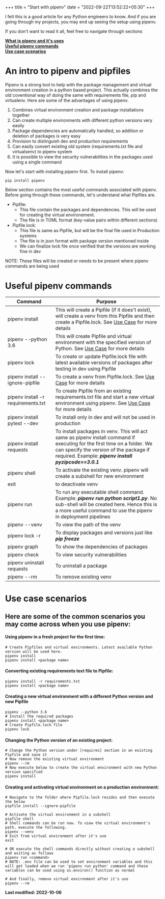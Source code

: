 +++
title = "Start with pipenv"
date = "2022-09-22T13:52:22+05:30"
+++

I felt this is a good article for any Python engineers to know. And if you are going through my projects, you may end up seeing the setup using pipenv. 

If you don't want to read it all, feel free to navigate through sections

**[What is pipenv and it's uses](#an-intro-to-pipenv-and-pipfiles)**  
**[Useful pipenv commands](#useful-pipenv-commands)**  
**[Use case scenarios](#use-case-scenarios)**

# An intro to pipenv and pipfiles
Pipenv is a strong tool to help with the package management and virtual environment creation in a python based project. This actually combines the old coventional way of doing the same with requirements file, pip and virtualenv.  Here are some of the advantages of using pipenv.

1. Combines virtual environment creation and package installations together
2. Can create multiple environments with different python versions very easily
3. Package dependencies are automatically handled, so addition or deletion of packages is very easy
4. Provision to distinguish dev and production requirements
5. Can easily convert existing old system (requirements.txt file and virtualsenv) to pipenv system
6. It is possible to view the security vulnerabilities in the packages used using a single command

Now let's start with installing pipenv first. To install pipenv: 
```
pip install pipenv
```

Below section contains the most useful commands associated with pipenv. Before going through these commands, let's understand what Pipfiles are.

* Pipfile:
    - This file contain the packages and dependencies. This will be used for creating the virtual environement.
    - The file is in TOML format (key-value pairs within different sections)
* Pipfile.lock:
    - This file is same as Pipfile, but will be the final file used in Production systems
    - The file is in json format with package version mentioned inside
    - We can finalize lock file once verified that the versions are working fine in dev

NOTE: These files will be created or needs to be present where pipenv commands are being used

# Useful pipenv commands

| Command | Purpose |
| --- | --- |
| pipenv install | This will create a Pipfile (if it does't exist), will create a venv from this Pipfile and then create a Pipfile.lock. See [Use Case](#using-pipenv-in-a-fresh-project-for-the-first-time) for more details |
| pipenv --python 3.6 | This will create Pipfile and virtual environment with the specified version of Python. See [Use Case](#creating-a-new-virtual-environment-with-a-different-python-version-and-new-pipfile) for more details |
| pipenv lock | To create or update Pipfile.lock file with latest available versions of packages after testing in dev using Pipfile |
| pipenv install --ignore-pipfile | To create a venv from Pipfile.lock. See [Use Case](#creating-and-activating-virtual-environment-on-a-production-environment) for more details |
| pipenv install -r requirements.txt | To create Pipfile from an existing requirements.txt file and start a new virtual environment using pipenv. See [Use Case](#converting-existing-requirements-text-file-to-pipfile) for more details |
| pipenv install pytest --dev | To install only in dev and will not be used in production |
| pipenv install requests | To install packages in venv. This will act same as pipenv install command if executing for the first time on a folder. We can specify the version of the package if required. Example: **_pipenv install pyzipcode==3.0.1_** |
| pipenv shell | To activate the existing venv. pipenv will create a subshell for new environment |
| exit | to deactivate venv |
| pipenv run | To run any executable shell command. Example: **_pipenv run python script1.py_**. No sub-shell will be created here. Hence this is a more useful command to use the pipenv in deployment pipelines |
| pipenv --venv | To view the path of the venv |
| pipenv lock -r | To display packages and versions just like **_pip freeze_** |
| pipenv graph | To show the dependencies of packages |
| pipenv check | To view security vulnerabilities |
| pipenv uninstall requests | To uninstall a package |
| pipenv --rm | To remove existing venv |


# Use case scenarios
## Here are some of the common scenarios you may come across when you use pipenv:

#### Using pipenv in a fresh project for the first time:
```
# Create Pipfiles and virtual environments. Latest available Python version will be used here.
pipenv install
pipenv install <package name>
```

#### Converting existing requirements text file to Pipfile:
```
pipenv install -r requirements.txt 
pipenv install <package name>
```

#### Creating a new virtual environment with a different Python version and new Pipfile
```
pipenv --python 3.6
# Install the required packages
pipenv install <package name>
# Create Pipfile.lock file
pipenv lock
```

#### Changing the Python version of an existing project:
```
# Change the Python version under [requires] section in an existing Pipfile and save it
# Now remove the existing virtual environment
pipenv --rm
# Now execute below to create the virtual environment with new Python version specified
pipenv install
```

#### Creating and activating virtual environment on a production environment:
```
# Navigate to the folder where Pipfile.lock resides and then exesute the below
pipfile install --ignore-pipfile

# Activate the virtual environment in a subshell
pipfile shell
# Shell commands can be run now. To view the virtual environment's path, execute the following.
pipenv --venv
# Exit from virtual environment after it's use
exit

# OR execute the shell commands directly without creating a subshell and exiting as follows
pipenv run <command>
# NOTE: .env file can be used to set environment variables and this will get loaded when we run 'pipenv run python' command and these variables can be used using os.environ() function as normal

# And finally, remove virtual environment after it's use
pipenv --rm 
```

**Last modified: 2022-10-06**